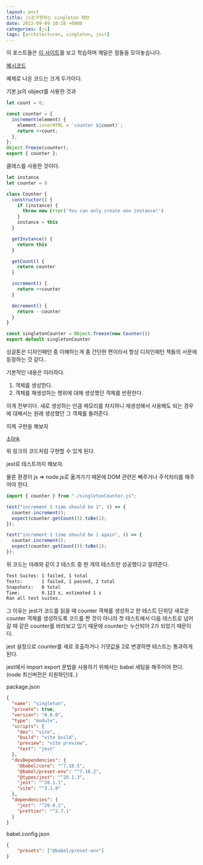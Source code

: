 ```yaml
---
layout: post
title: js로구현하는 singleton 패턴
date: 2022-09-09 10:16 +0900
categories: [js]
tags: [architectures, singleton, jest]
---
```


이 포스트들은 [이 사이트](https://www.patterns.dev/)를 보고 학습하며
깨달은 점들을 모아놓습니다.

[예시코드](
https://stackblitz.com/edit/js-rxtul7?file=src/singleton.js
)

예제로 나온 코드는 크게 두가이다.

기본 js의 object를 사용한 것과
```js
let count = 0;

const counter = {
  increment(element) {
    element.innerHTML = `counter ${count}`;
    return ++count;
  },
};
Object.freeze(counter);
export { counter };

```


클래스를 사용한 것이다.

```js
let instance
let counter = 0

class Counter {
  constructor() {
    if (instance) {
      throw new Error('You can only create one instance!')
    }
    instance = this
  }

  getInstance() {
    return this
  }

  getCount() {
    return counter
  }

  increment() {
    return ++counter
  }

  decrement() {
    return --counter
  }
}

const singletonCounter = Object.freeze(new Counter())
export default singletonCounter


```

싱글톤은 디자인패턴 중 이해하는게 좀 간단한 편이라서 항상
디자인패턴 책들의 서문에 등장하는 것 같다..

기본적인 내용은 이러하다. 
1. 객체를 생성한다.
2. 객체를 재생성하는 행위에 대해 생성했던 객체를 반환한다.

이게 전부이다. 새로 생성하는 만큼 메모리를 차지하니 재생성해서 사용해도 되는 경우에 대해서는
원래 생성했던 그 객체를 돌려준다.


이제 구현을 해보자

[⚓️link](https://stackblitz.com/edit/js-rxtul7?file=src%2Fcounter.js,style.css,index.html,index.js,package.json)

위 링크의 코드처럼 구현할 수 있게 된다.

jest로 테스트까지 해보자.

물론 환경이 js => node.js로 옮겨가기 때문에 DOM 관련은 빼주거나 주석처리를 해주어야 한다.

```js
import { counter } from "./singletonCounter.js";

test("increment 1 time should be 1", () => {
  counter.increment();
  expect(counter.getCount()).toBe(1);
});

test("increment 1 time should be 1 again", () => {
  counter.increment();
  expect(counter.getCount()).toBe(1);
});
```
위 코드는 아래와 같이 2 테스트 중 한 개의 테스트만 성공했다고 알려준다.

```bash
Test Suites: 1 failed, 1 total
Tests:       1 failed, 1 passed, 2 total
Snapshots:   0 total
Time:        0.123 s, estimated 1 s
Ran all test suites.
```

그 이유는 jest가 코드를 읽을 때 counter 객체를 생성하고 한 테스트 단위당
새로운 counter 객체를 생성하도록 코드를 짠 것이 아니라 첫 테스트에서 다음 테스트로 넘어갈 때
같은 counter를 바라보고 있기 때문에 counter는 누산되어 2가 되었기 때문이다.

jest 설정으로 counter를 새로 호출하거나 기댓값을 2로 변경하면 테스트는 통과하게 된다.



jest에서 import export 문법을 사용하기 위해서는 babel 세팅을 해주어야 한다.
(node 최신버전은 지원하던데..)


package.json

```json
{
  "name": "singleton",
  "private": true,
  "version": "0.0.0",
  "type": "module",
  "scripts": {
    "dev": "vite",
    "build": "vite build",
    "preview": "vite preview",
    "test": "jest"
  },
  "devDependencies": {
    "@babel/core": "^7.18.5",
    "@babel/preset-env": "^7.18.2",
    "@types/jest": "^28.1.3",
    "jest": "^28.1.1",
    "vite": "^3.1.0"
  },
  "dependencies": {
    "jest": "^29.0.2",
    "prettier": "^2.7.1"
  }
}

```

babel.config.json
```json
{
    "presets": ["@babel/preset-env"]
}

```